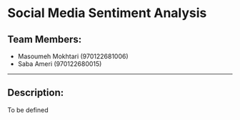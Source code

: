 # Social Media Sentiment Analysis

## Team Members:
- Masoumeh Mokhtari (970122681006)
- Saba Ameri (970122680015)
------------

## Description:
To be defined
